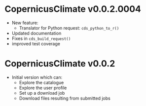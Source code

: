 # CopernicusClimate v0.0.2.0004

* New feature:
  * Translator for Python request: `cds_python_to_r()`
* Updated documentation
* Fixes in `cds_build_request()`
* improved test coverage

# CopernicusClimate v0.0.2

* Initial version which can:
  * Explore the catalogue
  * Explore the user profile
  * Set up a download job
  * Download files resulting from submitted jobs
